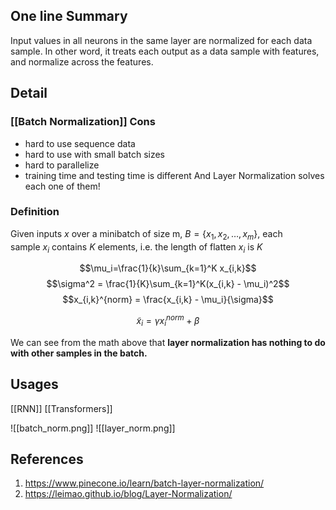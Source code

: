 ## One line Summary
Input values in all neurons in the same layer are normalized for each data sample. In other word, it treats each output as a data sample with features, and normalize across the features. 



## Detail
### [[Batch Normalization]] Cons
- hard to use sequence data
- hard to use with small batch sizes
- hard to parallelize
- training time and testing time is different
And Layer Normalization solves each one of them!

### Definition
Given inputs $x$ over a minibatch of size m, $B=\{x_1,x_2,…,x_m\}$, each sample $x_i$ contains $K$ elements, i.e. the length of flatten $x_i$ is $K$

$$\mu_i=\frac{1}{k}\sum_{k=1}^K x_{i,k}$$
$$\sigma^2 = \frac{1}{K}\sum_{k=1}^K(x_{i,k} - \mu_i)^2$$
$$x_{i,k}^{norm} = \frac{x_{i,k} - \mu_i}{\sigma}$$

$$\tilde{x}_i=\gamma x_i^{norm}+\beta$$

We can see from the math above that **layer normalization has nothing to do with other samples in the batch.**

## Usages
[[RNN]]
[[Transformers]]

![[batch_norm.png]]
![[layer_norm.png]]
## References
1. https://www.pinecone.io/learn/batch-layer-normalization/
2. https://leimao.github.io/blog/Layer-Normalization/

